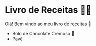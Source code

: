 # Livro de Receitas :man_cook:

Olá! Bem vindo ao meu livro de receitas :wave: 

- Bolo de Chocolate Cremoso :chocolate_bar:
- Pavê 

